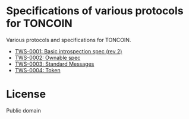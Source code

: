 # Specifications of various protocols for TONCOIN

Various protocols and specifications for TONCOIN.

* [TWS-0001: Basic introspection spec (rev 2)](/specs/tws-0001.md)
* [TWS-0002: Ownable spec](/specs/tws-0002.md)
* [TWS-0003: Standard Messages](/specs/tws-0003.md)
* [TWS-0004: Token](/specs/tws-0004.md)

# License
Public domain